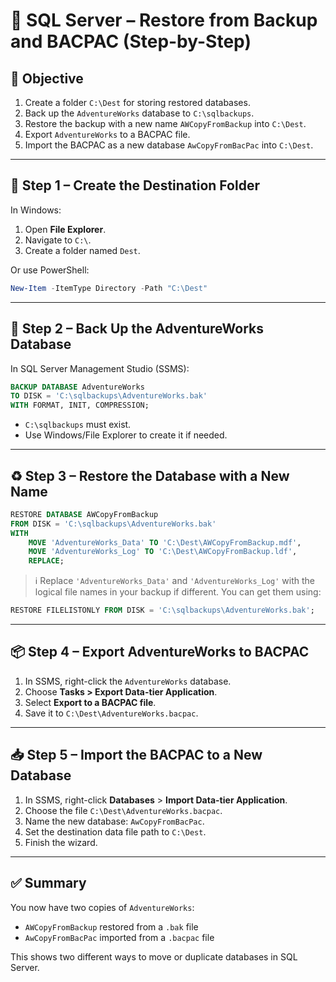 
# 🧪 SQL Server – Restore from Backup and BACPAC (Step-by-Step)

## 🎯 Objective

1. Create a folder `C:\Dest` for storing restored databases.
2. Back up the `AdventureWorks` database to `C:\sqlbackups`.
3. Restore the backup with a new name `AWCopyFromBackup` into `C:\Dest`.
4. Export `AdventureWorks` to a BACPAC file.
5. Import the BACPAC as a new database `AwCopyFromBacPac` into `C:\Dest`.

---

## 📁 Step 1 – Create the Destination Folder

In Windows:

1. Open **File Explorer**.
2. Navigate to `C:\`.
3. Create a folder named `Dest`.

Or use PowerShell:

```powershell
New-Item -ItemType Directory -Path "C:\Dest"
```

---

## 💾 Step 2 – Back Up the AdventureWorks Database

In SQL Server Management Studio (SSMS):

```sql
BACKUP DATABASE AdventureWorks
TO DISK = 'C:\sqlbackups\AdventureWorks.bak'
WITH FORMAT, INIT, COMPRESSION;
```

- `C:\sqlbackups` must exist.
- Use Windows/File Explorer to create it if needed.

---

## ♻️ Step 3 – Restore the Database with a New Name

```sql
RESTORE DATABASE AWCopyFromBackup
FROM DISK = 'C:\sqlbackups\AdventureWorks.bak'
WITH 
    MOVE 'AdventureWorks_Data' TO 'C:\Dest\AWCopyFromBackup.mdf',
    MOVE 'AdventureWorks_Log' TO 'C:\Dest\AWCopyFromBackup.ldf',
    REPLACE;
```

> ℹ️ Replace `'AdventureWorks_Data'` and `'AdventureWorks_Log'` with the logical file names in your backup if different.
> You can get them using:
```sql
RESTORE FILELISTONLY FROM DISK = 'C:\sqlbackups\AdventureWorks.bak';
```

---

## 📦 Step 4 – Export AdventureWorks to BACPAC

1. In SSMS, right-click the `AdventureWorks` database.
2. Choose **Tasks > Export Data-tier Application**.
3. Select **Export to a BACPAC file**.
4. Save it to `C:\Dest\AdventureWorks.bacpac`.

---

## 📥 Step 5 – Import the BACPAC to a New Database

1. In SSMS, right-click **Databases** > **Import Data-tier Application**.
2. Choose the file `C:\Dest\AdventureWorks.bacpac`.
3. Name the new database: `AwCopyFromBacPac`.
4. Set the destination data file path to `C:\Dest`.
5. Finish the wizard.

---

## ✅ Summary

You now have two copies of `AdventureWorks`:
- `AWCopyFromBackup` restored from a `.bak` file
- `AwCopyFromBacPac` imported from a `.bacpac` file

This shows two different ways to move or duplicate databases in SQL Server.

